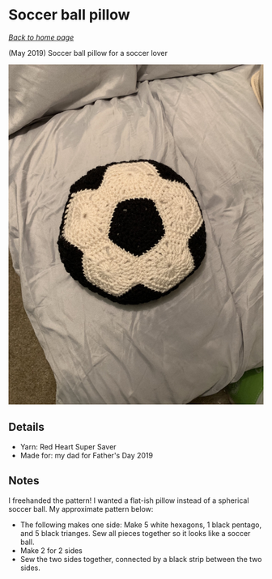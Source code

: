 # Soccer ball pillow

[*Back to home page*](..)

(May 2019) Soccer ball pillow for a soccer lover

<img src="media/soccer_ball_pillow.jpg" style="max-width: 100%" />

## Details
- Yarn: Red Heart Super Saver
- Made for: my dad for Father's Day 2019

## Notes 
I freehanded the pattern! I wanted a flat-ish pillow instead of a spherical soccer ball. My approximate pattern below: 
- The following makes one side: Make 5 white hexagons, 1 black pentago, and 5 black trianges. Sew all pieces together so it looks like a soccer ball. 
- Make 2 for 2 sides
- Sew the two sides together, connected by a black strip between the two sides.
